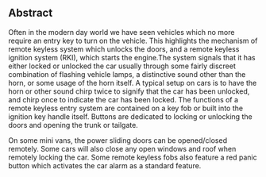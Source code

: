 ## Abstract

Often in the modern day world we have seen vehicles which no more require an entry key to turn on the vehicle. This highlights the mechanism of remote keyless system which unlocks the doors, and a remote keyless ignition system (RKI), which starts the engine.The system signals that it has either locked or unlocked the car usually through some fairly discreet combination of flashing vehicle lamps, a distinctive sound other than the horn, or some usage of the horn itself. A typical setup on cars is to have the horn or other sound chirp twice to signify that the car has been unlocked, and chirp once to indicate the car has been locked. The functions of a remote keyless entry system are contained on a key fob or built into the ignition key handle itself. Buttons are dedicated to locking or unlocking the doors and opening the trunk or tailgate. 

On some mini vans, the power sliding doors can be opened/closed remotely. Some cars will also close any open windows and roof when remotely locking the car. Some remote keyless fobs also feature a red panic button which activates the car alarm as a standard feature.
